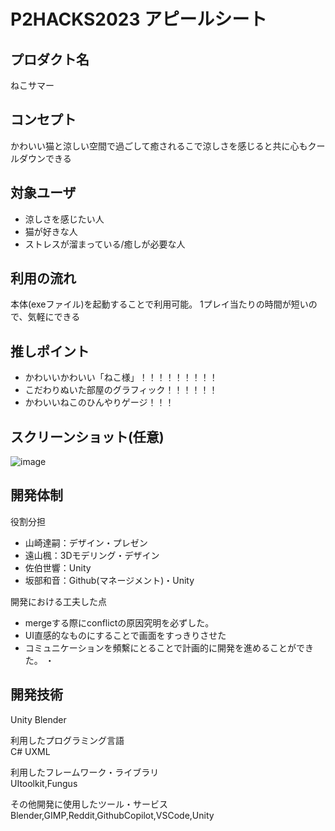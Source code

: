 # P2HACKS2023 アピールシート 

## プロダクト名  
ねこサマー 

## コンセプト  
かわいい猫と涼しい空間で過ごして癒されるこで涼しさを感じると共に心もクールダウンできる

## 対象ユーザ  
- 涼しさを感じたい人
- 猫が好きな人
- ストレスが溜まっている/癒しが必要な人

## 利用の流れ  
本体(exeファイル)を起動することで利用可能。
1プレイ当たりの時間が短いので、気軽にできる

## 推しポイント  
- かわいいかわいい「ねこ様」！！！！！！！！！
- こだわりぬいた部屋のグラフィック！！！！！！
- かわいいねこのひんやりゲージ！！！

## スクリーンショット(任意)  
![image](https://github.com/p2hacks2023/pre-05/assets/36354624/76293914-c1ed-4f05-a9ce-9f503c1fbf57)

## 開発体制  

役割分担  
- 山崎達嗣：デザイン・プレゼン
- 遠山楓：3Dモデリング・デザイン
- 佐伯世響：Unity
- 坂部和音：Github(マネージメント)・Unity


開発における工夫した点  
- mergeする際にconflictの原因究明を必ずした。
- UI直感的なものにすることで画面をすっきりさせた
- コミュニケーションを頻繫にとることで計画的に開発を進めることができた。
・

## 開発技術 
Unity
Blender

利用したプログラミング言語  
C#
UXML

利用したフレームワーク・ライブラリ  
UItoolkit,Fungus

その他開発に使用したツール・サービス
Blender,GIMP,Reddit,GithubCopilot,VSCode,Unity

